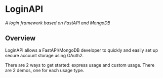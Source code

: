 # LoginAPI

_A login framework based on FastAPI and MongoDB_

## Overview

LoginAPI allows a FastAPI/MongoDB developer to quickly and easily set up secure account storage
using OAuth2.

There are 2 ways to get started: express usage and custom usage.
There are 2 demos, one for each usage type.
